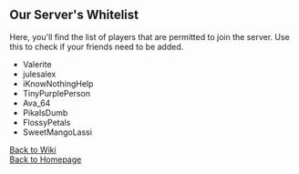 
## Our Server's Whitelist
Here, you'll find the list of players that are permitted to join the server. Use this to check if your friends need to be added.  

- Valerite
- julesalex
- iKnowNothingHelp
- TinyPurplePerson
- Ava_64
- PikaIsDumb
- FlossyPetals
- SweetMangoLassi

[Back to Wiki](/MinecraftServer/wiki)  
[Back to Homepage](/MinecraftServer)  
